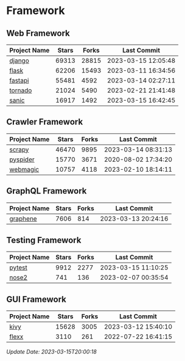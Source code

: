 # Framework

## Web Framework
| Project Name | Stars | Forks | Last Commit |
| ------------ | ----- | ----- | ----------- |
| [django](https://github.com/django/django) | 69313 | 28815 | 2023-03-15 12:05:48 |
| [flask](https://github.com/pallets/flask) | 62206 | 15493 | 2023-03-11 16:34:56 |
| [fastapi](https://github.com/tiangolo/fastapi) | 55481 | 4592 | 2023-03-14 02:27:11 |
| [tornado](https://github.com/tornadoweb/tornado) | 21024 | 5490 | 2023-02-21 21:41:48 |
| [sanic](https://github.com/sanic-org/sanic) | 16917 | 1492 | 2023-03-15 16:42:45 |

## Crawler Framework
| Project Name | Stars | Forks | Last Commit |
| ------------ | ----- | ----- | ----------- |
| [scrapy](https://github.com/scrapy/scrapy) | 46470 | 9895 | 2023-03-14 08:31:13 |
| [pyspider](https://github.com/binux/pyspider) | 15770 | 3671 | 2020-08-02 17:34:20 |
| [webmagic](https://github.com/code4craft/webmagic) | 10757 | 4118 | 2023-02-10 18:14:11 |

## GraphQL Framework
| Project Name | Stars | Forks | Last Commit |
| ------------ | ----- | ----- | ----------- |
| [graphene](https://github.com/graphql-python/graphene) | 7606 | 814 | 2023-03-13 20:24:16 |

## Testing Framework
| Project Name | Stars | Forks | Last Commit |
| ------------ | ----- | ----- | ----------- |
| [pytest](https://github.com/pytest-dev/pytest) | 9912 | 2277 | 2023-03-15 11:10:25 |
| [nose2](https://github.com/nose-devs/nose2) | 741 | 136 | 2023-02-07 00:35:54 |

## GUI Framework
| Project Name | Stars | Forks | Last Commit |
| ------------ | ----- | ----- | ----------- |
| [kivy](https://github.com/kivy/kivy) | 15628 | 3005 | 2023-03-12 15:40:10 |
| [flexx](https://github.com/flexxui/flexx) | 3110 | 261 | 2022-07-22 16:41:15 |

*Update Date: 2023-03-15T20:00:18*